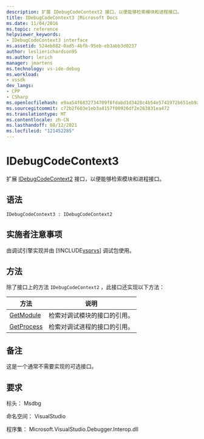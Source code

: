 ```yaml
---
description: 扩展 IDebugCodeContext2 接口，以便能够检索模块和进程接口。
title: IDebugCodeContext3 |Microsoft Docs
ms.date: 11/04/2016
ms.topic: reference
helpviewer_keywords:
- IDebugCodeContext3 interface
ms.assetid: 524eb882-0ad5-4bfb-95eb-eb3abb3d0237
author: leslierichardson95
ms.author: lerich
manager: jmartens
ms.technology: vs-ide-debug
ms.workload:
- vssdk
dev_langs:
- CPP
- CSharp
ms.openlocfilehash: e9aa54f6832734709f8fdabd1d3428c4b54e5741972b651eb9ab2cdf3209cf95
ms.sourcegitcommit: c72b2f603e1eb3a4157f00926df2e263831ea472
ms.translationtype: MT
ms.contentlocale: zh-CN
ms.lasthandoff: 08/12/2021
ms.locfileid: "121452285"
---
```

# <a name="idebugcodecontext3"></a>IDebugCodeContext3
扩展 [IDebugCodeContext2](../../../extensibility/debugger/reference/idebugcodecontext2.md) 接口，以便能够检索模块和进程接口。

## <a name="syntax"></a>语法

```
IDebugCodeContext3 : IDebugCodeContext2
```

## <a name="notes-for-implementers"></a>实施者注意事项
 由调试引擎实现并由 [!INCLUDE[vsprvs](../../../code-quality/includes/vsprvs_md.md)] 调试包使用。

## <a name="methods"></a>方法
 除了接口上的方法 `IDebugCodeContext2` ，此接口还实现以下方法：

|方法|说明|
|------------|-----------------|
|[GetModule](../../../extensibility/debugger/reference/idebugcodecontext3-getmodule.md)|检索对调试模块的接口的引用。|
|[GetProcess](../../../extensibility/debugger/reference/idebugcodecontext3-getprocess.md)|检索对调试进程的接口的引用。|

## <a name="remarks"></a>备注
 这是一个通常不需要实现的可选接口。

## <a name="requirements"></a>要求
 标头： Msdbg

 命名空间： VisualStudio

 程序集： Microsoft.VisualStudio.Debugger.Interop.dll

